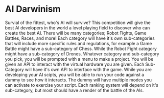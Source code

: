 # AI Darwinism
Survial of the fittest, who's AI will survive? This competition will give the best AI developers in the world a level playing field to discover who can create the best AI. There will be many categories; Robot Fights, Game Battles, Races, and more! Each category will have it's own sub-categories that will include more specific rules and regulations, for example a Game Battle might have a sub-category of Chess. While the Robot Fight category might have a sub-category of Drones. Whatever category and sub-category you pick, you will be prompted with a menu to make a project. You will be given an API to interact with the virtual hardware you are given. Each Sub-Category will have it's own API to interface with the game. While you are developing your AI scipts, you will be able to run your code against a dummy to see how it interacts. The dummy will have multiple modes you can activate to exercise your script. Each ranking system will depend on it's sub-category, but most should have a render of the battle of the AIs.
